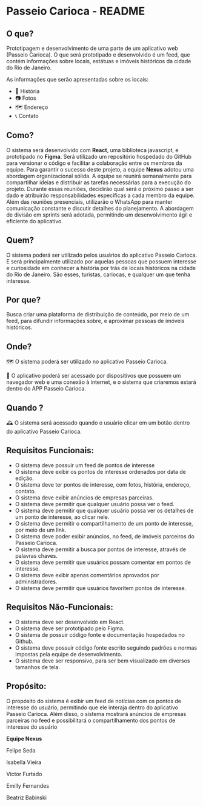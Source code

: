 # Passeio Carioca - README

## O que?

Prototipagem e desenvolvimento de uma parte de um aplicativo web (Passeio Carioca). O que será prototipado e desenvolvido é um feed, que contém informações sobre locais, estátuas e imóveis históricos da cidade do Rio de Janeiro.

As informações que serão apresentadas sobre os locais: 
  - 📖 História
  - 📷 Fotos
  - 🗺 Endereço
  - 📞 Contato

## Como? 

O sistema será desenvolvido com **React**, uma biblioteca javascript, e prototipado no **Figma**. Será utilizado um repositório hospedado do GitHub para versionar o código e facilitar a colaboração entre os membros da equipe. Para garantir o sucesso deste projeto, a equipe **Nexus** adotou uma abordagem organizacional sólida. A equipe se reunirá semanalmente para compartilhar ideias e distribuir as tarefas necessárias para a execução do projeto. Durante essas reuniões, decidirão qual será o próximo passo a ser dado e atribuirão responsabilidades específicas a cada membro da equipe. Além das reuniões presenciais, utilizarão o WhatsApp para manter comunicação constante e discutir detalhes do planejamento. A abordagem de divisão em sprints será adotada, permitindo um desenvolvimento ágil e eficiente do aplicativo.

## Quem?

O sistema poderá ser utilizado pelos usuários do aplicativo Passeio Carioca. E será principalmente utilizado por aquelas pessoas que possuem interesse e curiosidade em conhecer a história por trás de locais históricos na cidade do Rio de Janeiro. São esses, turistas, cariocas, e qualquer um que tenha interesse.

## Por que?

Busca criar uma plataforma de distribuição de conteúdo, por meio de um feed, para difundir informações sobre, e aproximar pessoas de imóveis históricos.

## Onde?

🗺️ O sistema poderá ser utilizado no aplicativo Passeio Carioca.

📱 O aplicativo poderá ser acessado por dispositivos que possuem um navegador web e uma conexão à internet, e o sistema que criaremos estará dentro do APP Passeio Carioca.

## Quando ? 

🕰 O sistema será acessado quando o usuário clicar em um botão dentro do aplicativo Passeio Carioca.

## Requisitos Funcionais:
  - O sistema deve possuir um feed de pontos de interesse
  - O sistema deve exibir os pontos de interesse ordenados por data de edição.
  - O sistema deve ter pontos de interesse, com fotos, história, endereço, contato.
  - O sistema deve exibir anúncios de empresas parceiras.
  - O sistema deve permitir que qualquer usuário possa ver o feed.
  - O sistema deve permitir que qualquer usuário possa ver os detalhes de um ponto de interesse, ao clicar nele.
  - O sistema deve permitir o compartilhamento de um ponto de interesse, por meio de um link.
  - O sistema deve poder exibir anúncios, no feed, de imóveis parceiros do Passeio Carioca.
  - O sistema deve permitir a busca por pontos de interesse, através de palavras chaves.
  - O sistema deve permitir que usuários possam comentar em pontos de interesse.
  - O sistema deve exibir apenas comentários aprovados por administradores.
  - O sistema deve permitir que usuários favoritem pontos de interesse.

## Requisitos Não-Funcionais:
  - O sistema deve ser desenvolvido em React.
  - O sistema deve ser prototipado pelo Figma.
  - O sistema de possuir código fonte e documentação hospedados no Github.
  - O sistema deve possuir código fonte escrito seguindo padrões e normas impostas pela equipe de desenvolvimento.
  - O sistema deve ser responsivo, para ser bem visualizado em diversos tamanhos de tela.

##  Propósito:
O propósito do sistema é exibir um feed de notícias com os pontos de interesse do usuário, permitindo que ele interaja dentro do aplicativo Passeio Carioca. Além disso, o sistema mostrará anúncios de empresas parceiras no feed e possibilitará o compartilhamento dos pontos de interesse do usuário


**Equipe Nexus**

Felipe Seda

Isabella Vieira

Victor Furtado

Emilly Fernandes

Beatriz Babinski


